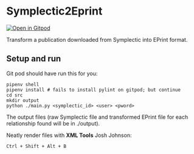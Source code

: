 # Symplectic2Eprint

[![Open in Gitpod](https://gitpod.io/button/open-in-gitpod.svg)](https://gitpod.io/#https://github.com/S-Stephen/Symplectic2Eprint)

Transform a publication downloaded from Symplectic into EPrint format.

## Setup and run

Git pod should have run this for you:

```
pipenv shell
pipenv install # fails to install pylint on gitpod; but continue
cd src
mkdir output
python ./main.py <symplectic_id> <user> <pword>
```

The output files (raw Symplectic file and transformed EPrint file for each relationship found will be in ./output).

Neatly render files with __XML Tools__ Josh Johnson:

```
Ctrl + Shift + Alt + B
```


